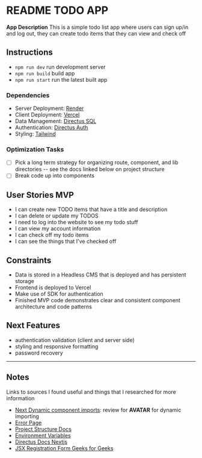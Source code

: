 # README TODO APP

**App Description**
This is a simple todo list app where users can sign up/in and log out, they can create todo items that they can view and check off

## Instructions

- `npm run dev` run development server
- `npm run build` build app
- `npm run start` run the latest built app

### Dependencies

- Server Deployment: [Render](https://render.com/deploy-docker/directus)
- Client Deployment: [Vercel](https://vercel.com/docs/frameworks/nextjs)
- Data Management: [Directus SQL](https://directus.io/docs/configuration/database)
- Authentication: [Directus Auth](https://docs.directus.io/reference/authentication.html)
- Styling: [Tailwind](https://tailwindcss.com/)

### Optimization Tasks

- [ ] Pick a long term strategy for organizing route, component, and lib directories -- see the docs linked below on project structure
- [ ] Break code up into components

## User Stories MVP

- I can create new TODO items that have a title and description
- I can delete or update my TODOS
- I need to log into the website to see my todo stuff
- I can view my account information
- I can check off my todo items
- I can see the things that I've checked off

## Constraints

- Data is stored in a Headless CMS that is deployed and has persistent storage
- Frontend is deployed to Vercel
- Make use of SDK for authentication
- Finished MVP code demonstrates clear and consistent component architecture and code patterns

## Next Features

- authentication validation (client and server side)
- styling and responsive formatting
- password recovery

---

## Notes

Links to sources I found useful and things that I researched for more information

- [Next Dynamic component imports](https://nextjs.org/learn/seo/dynamic-import-components): review for **AVATAR** for dynamic importing
- [Error Page](https://nextjs.org/docs/pages/building-your-application/routing/custom-error)
- [Project Structure Docs](https://nextjs.org/docs/app/getting-started/project-structure)
- [Environment Variables](https://nextjs.org/docs/pages/building-your-application/configuring/environment-variables)
- [Directus Docs Nextjs](https://docs.directus.io/guides/headless-cms/build-static-website/next.html)
- [JSX Registration Form Geeks for Geeks](https://www.geeksforgeeks.org/react-hook-form-create-basic-reactjs-registration-and-login-form/)

